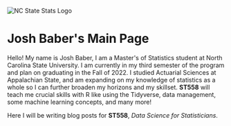 ![NC State Stats Logo](/assets/stat-logo-red.png)

# Josh Baber's Main Page

Hello! My name is Josh Baber, I am a Master's of Statistics student at North Carolina State University.
I am currently in my third semester of the program and plan on graduating in the Fall of 2022.  I studied
Actuarial Sciences at Appalachian State, and am expanding on my knowledge of statistics as a whole so I can
further broaden my horizons and my skillset.  **ST558** will teach me crucial skills with R like using the Tidyverse,
data management, some machine learning concepts, and many more!

Here I will be writing blog posts for **ST558**, *Data Science for Statisticians*.
